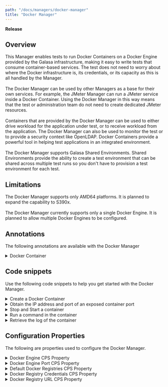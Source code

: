 ```yaml
---
path: "/docs/managers/docker-manager"
title: "Docker Manager"
---
```


**Release**

## Overview
This Manager enables tests to run Docker Containers on a Docker Engine provided by the Galasa infrastructure, making it easy to write tests that consume container-based services. The test does not need to worry about where the Docker infrastructure is, its credentials, or its capacity as this is all handled by the Manager. <br><br> The Docker Manager can be used by other Managers as a base for their own services.  For example, the JMeter Manager can run a JMeter service inside a Docker Container.  Using the Docker Manager in this way means that the test or administration team  do not need to create dedicated JMeter resources. <br><br>  Containers that are provided by the Docker Manager can be used to either drive  workload for the application under test, or to receive workload from the application.  The Docker Manager can also be used to monitor the test or to provide a security context like  OpenLDAP. Docker Containers provide a powerful tool in helping test applications in an integrated environment. <br><br> The Docker Manager supports Galasa Shared Environments.  Shared Environments provide  the ability to create a test environment that can be shared across multiple test runs  so you don't have to provision a test environment for each test.

## Limitations
The Docker Manager supports only AMD64 platforms. It is planned to expand the capability to S390x. <br><br> The Docker Manager currently supports only a single Docker Engine.  It is planned to allow multiple Docker Engines to be configured.


## Annotations

The following annotations are available with the Docker Manager
<details>
<summary>Docker Container</summary>

| Annotation: | Docker Container |
| --------------------------------------- | :------------------------------------- |
| Name: | @DockerContainer |
| Description: | The <code>@DockerContainer</code> annotation requests the Docker Manager to allocate a slot and start a container  on the infrastructure Docker Engines. The test can request as many containers as required within  the limits set by the Docker Manager configuration. |
| Attribute: `dockerContainerTag` |  The <code>dockerContainerTag</code> is used to identify the Docker Container to other Managers or Shared Environments.  If a test is using multiple  Docker Containers, each separate Docker Container must have a unique tag. If two Docker Containers use the same tag, they will refer to the  same Docker Container. |
| Attribute: `image` |  The <code>image</code> attribute provides the Docker Image that is used to create the Docker Container.  The image name must not  include the Docker Registry as this is provided in the CPS.   If using a public official image from DockerHub,  then the  image name must be prefixed with <code>library/</code>, for example <code>library/httpd:latest</code>, the Docker Manager will not default to the library namespace like the Docker commands do. |
| Attribute: `start` |  The <code>start</code> attribute indicates whether the Docker Container should be started automatically. If the  test needs to perform some work before the container is started, then <code>start=false</code> should be used, after which  <code>IDockerContainer.start()</code> can be called to start the container. |
| Attribute: `dockerEngineTag` |  The <code>dockerEngineTag</code> will be used in the future so that a container can be run on a specific Docker Engine type. You would not normally need to provide a Docker Engine tag. |
| Syntax: | <code>@DockerContainer(image="library/httpd:latest")<br> public IDockerContainer httpdContainer;<br> @DockerContainer(image="privateimage", start=false)<br> public IDockerContainer container1;<br> </code> |
| Notes: | The <code>IDockerContainer</code> interface gives the test access to the IPv4/6 address and the exposed port numbers of the Docker Container.  The interface also enables the test to execute commands and retrieve the log and transfer files that are sent to  and from the container.<br><br> See <a href="https://javadoc-snapshot.galasa.dev/dev/galasa/docker/DockerContainer.html" target="_blank">DockerContainer</a> and <a href="https://javadoc-snapshot.galasa.dev/dev/galasa/docker/IDockerContainer.html" target="_blank">IDockerContainer</a> to find out more. |

</details>



## Code snippets

Use the following code snippets to help you get started with the Docker Manager.
 
<details><summary>Create a Docker Container</summary>

The following snippet shows the minimum code that is required to request a Docker Container in a Galasa test:

```
@Dockercontainer(image="library/httpd:latest", tag="http", start=true)
public IDockercontainer container1;
```

The code creates a Docker Container with an Apache HTTP Server running on port 80. Although this does not provide much, it does give a known target HTTP Server that you can start and stop in order to test how your application responds in those circumstances.  By accessing the *container1* field, you can find the IP address and port that was used for the container. 


At the end of the test, the Docker Manager automatically stops and discards the Docker Container. If for some reason the test was not able to do this, the Docker Manager resource management routines perform the same clean up after the Galasa Ecosystem discovers the test has disappeared.

There is no limit in Galasa on how many Docker Containers can be used within a single test. The only limit is the number of Docker Containers that can be started in the Galasa Ecosystem. This limit is set by the Galasa Administrator and is typically set to the maximum number of containers that can be supported by the Docker Server or Swarm.  If there are not enough slots available for an automated run, the run is put back on the queue in *waiting* state to retry. Local test runs fail if there are not enough container slots available.
</details>

<details><summary>Obtain the IP address and port of an exposed container port</summary>

Find the IP address and port by using the following code which provisions and starts an Apache HTTP server on port 80:

```
@Dockercontainer(image="library/httpd:latest")
public IDockercontainer httpcontainer;
...
InetSocketAddress port80 = httpContainer.getFirstSocketForExposedPort(80);
```
</details>

<details><summary>Stop and Start a container</summary>

Stop and start your Apache HTTP Server to test how your application responds by using the following code:

```
@Dockercontainer(image="library/httpd:latest")
public IDockercontainer httpcontainer;
...
httpContainer.stop();

httpContainer.start();
```
</details>

<details><summary>Run a command in the container</summary>

Use the following code to execute a command within the Docker Container and return the resulting output:
```
@Dockercontainer(image="library/httpd:latest")
public IDockercontainer httpcontainer;
...
IDockerExec exec = httpContainer.exec("ls","-l","/var/log");
exec.waitForExec();
String output = exec.getCurrentOutput();
```
</details>

<details><summary>Retrieve the log of the container</summary>

Use the following code to retrieve the container log:

```
@Dockercontainer(image="library/httpd:latest")
public IDockercontainer httpcontainer;
...
String log = httpContainer.getStdOut();
```
</details>


## Configuration Properties

The following are properties used to configure the Docker Manager.
 
<details>
<summary>Docker Engine CPS Property</summary>

| Property: | Docker Engine CPS Property |
| --------------------------------------- | :------------------------------------- |
| Name: | docker.engine.[engineId].hostname |
| Description: | Provides location of the Docker Engine |
| Required:  | Yes - the hostname of the Docker Engine must be provided |
| Default value: | None |
| Valid values: | A valid DNS name or IPv4/6 address |
| Examples: | <code>docker.engine.[engineId].hostname=docker.example.company.org<br> docker.engine.[engineId].hostname=192.168.2.3 </code> |

Currently, the Docker Manager supports only a single Docker Engine although it is planned to allow multiple Engines to be configured.<br> To allow local runs to access the local Docker Engine, you must add this property to the CPS and enable the TCP port of your local Docker Engine.<br> If the Docker Engine is not using the default TCP port, you must provide the *docker.engine.port* configuration property in the CPS.

</details>
 
<details>
<summary>Docker Engine Port CPS Property</summary>

| Property: | Docker Engine Port CPS Property |
| --------------------------------------- | :------------------------------------- |
| Name: | docker.engine.port |
| Description: | Provides TCP Port of the Docker Engine |
| Required:  | No |
| Default value: | 2375 |
| Valid values: | Any valid TCP Port number |
| Examples: | <code>docker.engine.port=2375</code> |

The Docker Manager communicates with the Docker Engine via TCP. The Docker Engine needs to be  configured to open the TCP port, which is usually 2375. If the port is not the default one, then this property needs to be provided in the CPS.

</details>
 
<details>
<summary>Default Docker Registries CPS Property</summary>

| Property: | Default Docker Registries CPS Property |
| --------------------------------------- | :------------------------------------- |
| Name: | docker.default.registries |
| Description: | An ordered list of Docker Registries IDs to search for Images requested by Galasa Tests |
| Required:  | No |
| Default value: | If not provided, DOCKERHUB id will be added |
| Valid values: | A comma separated list of ID.  See CPS property <code>docker.registry.ID</code> |
| Examples: | <code>docker.default.registries=LOCAL,DOCKERHUB</code> |

To decouple Docker Registries from the Galasa test, this property allows the Docker Manager to search for images. The main reason being if the customer Docker Registry moves, only this property needs  to change, instead of having to change the source code of lots of tests. <br> <br> The registries are searched in order when looking for an image. When the image is located, the search stops.  <br> <br> If this property is provided in the CPS, the Docker Hub registry is not automatically appended. If it is required, then the DOCKERHUB id must be included.

</details>
 
<details>
<summary>Docker Registry Credentials CPS Property</summary>

| Property: | Docker Registry Credentials CPS Property |
| --------------------------------------- | :------------------------------------- |
| Name: | docker.registry.[ID.]credentials |
| Description: | Provides the credentials of a Docker Registry that is used by the Docker Manager |
| Required:  | Yes if the registry requires authentication. |
| Default value: | DOCKER |
| Valid values: | A valid credentials ID. |
| Examples: | <code>docker.registry.LOCAL.credentials=CREDSID</code> |

If the <code>docker.registry.ID.credentials</code> CPS property is missing, the Docker Manager will attempt to use the credentials ID that is provided in <code>docker.registry.credentials</code>, if that is missing, then the default credentials  ID of <code>DOCKER</code> will be used.

</details>
 
<details>
<summary>Docker Registry URL CPS Property</summary>

| Property: | Docker Registry URL CPS Property |
| --------------------------------------- | :------------------------------------- |
| Name: | docker.registry.ID.url |
| Description: | Provides the URL of a Docker Registry that is used by the Docker Manager. |
| Required:  | Yes if the Registry ID is used in the CPS Property <code>docker.default.registries</code>. However,  the Docker Manager will default DOCKERHUB to <code>https://registry.hub.docker.com</code> if not provided. |
| Default value: | None, except for DOCKERHUB where the default is <code>https://registry.hub.docker.com</code> |
| Valid values: | A valid URL |
| Examples: | <code>docker.registry.LOCAL.url=https://registry.local.com</code> |

If the Docker Registry requires credentials for authentication, then the id for the credentials must be provided using the CPS property  <code>docker.registry.ID.credentials</code> or <code>docker.registry.credentials</code>

</details>
